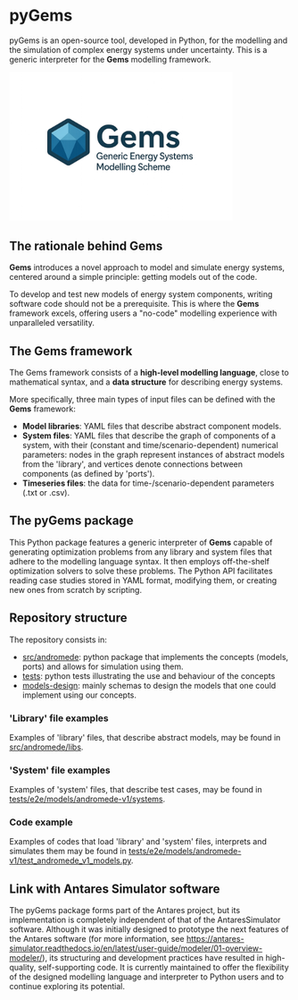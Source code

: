 # pyGems

pyGems is an open-source tool, developed in Python, for the modelling and the simulation of complex energy systems under uncertainty. This is a generic interpreter for the **Gems** modelling framework.

<img src="docs/images/gemsV2.png" alt="Description" width="400"/>



## The rationale behind Gems

**Gems** introduces a novel approach to model and simulate energy systems, centered around a simple principle: getting models out of the code.

To develop and test new models of energy system components, writing software code should not be a prerequisite. This is where the **Gems** framework excels, offering users a "no-code" modelling experience with unparalleled versatility.

## The Gems framework

The Gems framework consists of a **high-level modelling language**, close to mathematical syntax, and a **data structure** for describing energy systems.

More specifically, three main types of input files can be defined with the **Gems** framework:

- **Model libraries**: YAML files that describe abstract component models.  
- **System files**: YAML files that describe the graph of components of a system, with their (constant and time/scenario-dependent) numerical parameters: nodes in the graph represent instances of abstract models from the 'library', and vertices denote connections between components (as defined by 'ports').
- **Timeseries files**: the data for time-/scenario-dependent parameters (.txt or .csv).

## The pyGems package



This Python package features a generic interpreter of **Gems** capable of generating optimization problems from any library and system files that adhere to the modelling language syntax. It then employs off-the-shelf optimization solvers to solve these problems. The Python API facilitates reading case studies stored in YAML format, modifying them, or creating new ones from scratch by scripting.



## Repository structure

The repository consists in:
- [src/andromede](./src/andromede):
  python package that implements the concepts (models, ports)
  and allows for simulation using them.
- [tests](./tests):
  python tests illustrating the use and behaviour of the concepts
- [models-design](./models-design):
  mainly schemas to design the models that one could implement
  using our concepts.

### 'Library' file examples

Examples of 'library' files, that describe abstract models, may be found in [src/andromede/libs](./src/andromede/libs).

### 'System' file examples

Examples of 'system' files, that describe test cases, may be found in [tests/e2e/models/andromede-v1/systems](./tests/e2e/models/andromede-v1/systems).

### Code example

Examples of codes that load 'library' and 'system' files, interprets and simulates them may be found in [tests/e2e/models/andromede-v1/test_andromede_v1_models.py](./tests/e2e/models/andromede-v1/test_andromede_v1_models.py).

## Link with Antares Simulator software
The pyGems package forms part of the Antares project, but its implementation is completely independent of that of the AntaresSimulator software. Although it was initially designed to prototype the next features of the Antares software (for more information, see https://antares-simulator.readthedocs.io/en/latest/user-guide/modeler/01-overview-modeler/), its structuring and development practices have resulted in high-quality, self-supporting code. It is currently maintained to offer the flexibility of the designed modelling language and interpreter to Python users and to continue exploring its potential.